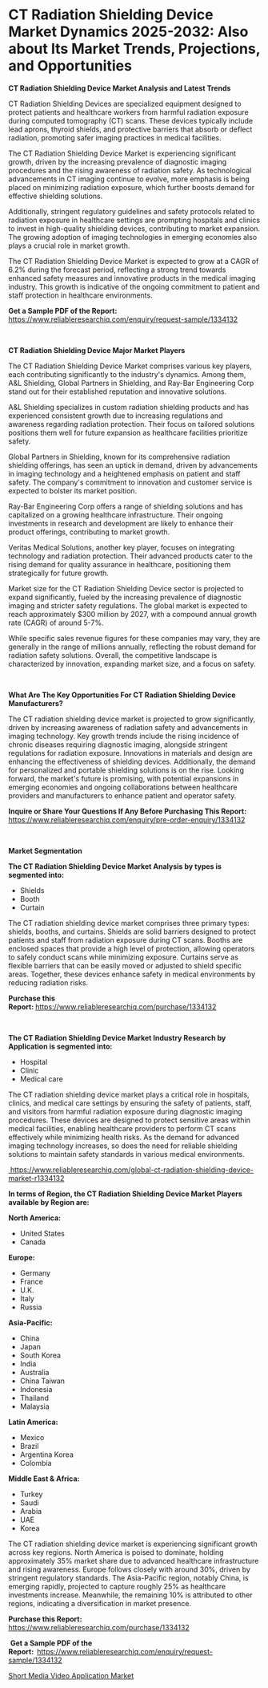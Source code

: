 <p><h1>CT Radiation Shielding Device Market Dynamics 2025-2032: Also about Its Market Trends, Projections, and Opportunities</h1></p><p><strong>CT Radiation Shielding Device Market Analysis and Latest Trends</strong></p>
<p><p>CT Radiation Shielding Devices are specialized equipment designed to protect patients and healthcare workers from harmful radiation exposure during computed tomography (CT) scans. These devices typically include lead aprons, thyroid shields, and protective barriers that absorb or deflect radiation, promoting safer imaging practices in medical facilities. </p><p>The CT Radiation Shielding Device Market is experiencing significant growth, driven by the increasing prevalence of diagnostic imaging procedures and the rising awareness of radiation safety. As technological advancements in CT imaging continue to evolve, more emphasis is being placed on minimizing radiation exposure, which further boosts demand for effective shielding solutions. </p><p>Additionally, stringent regulatory guidelines and safety protocols related to radiation exposure in healthcare settings are prompting hospitals and clinics to invest in high-quality shielding devices, contributing to market expansion. The growing adoption of imaging technologies in emerging economies also plays a crucial role in market growth.</p><p>The CT Radiation Shielding Device Market is expected to grow at a CAGR of 6.2% during the forecast period, reflecting a strong trend towards enhanced safety measures and innovative products in the medical imaging industry. This growth is indicative of the ongoing commitment to patient and staff protection in healthcare environments.</p></p>
<p><strong>Get a Sample PDF of the Report:&nbsp;</strong> <a href="https://www.reliableresearchiq.com/enquiry/request-sample/1334132?utm_campaign=3026&utm_medium=2&utm_source=Github&utm_content=ia&utm_term=24032025&utm_id=ct-radiation-shielding-device">https://www.reliableresearchiq.com/enquiry/request-sample/1334132</a></p>
<p>&nbsp;</p>
<p><strong>CT Radiation Shielding Device Major Market Players</strong></p>
<p><p>The CT Radiation Shielding Device Market comprises various key players, each contributing significantly to the industry's dynamics. Among them, A&L Shielding, Global Partners in Shielding, and Ray-Bar Engineering Corp stand out for their established reputation and innovative solutions.</p><p>A&L Shielding specializes in custom radiation shielding products and has experienced consistent growth due to increasing regulations and awareness regarding radiation protection. Their focus on tailored solutions positions them well for future expansion as healthcare facilities prioritize safety.</p><p>Global Partners in Shielding, known for its comprehensive radiation shielding offerings, has seen an uptick in demand, driven by advancements in imaging technology and a heightened emphasis on patient and staff safety. The company's commitment to innovation and customer service is expected to bolster its market position.</p><p>Ray-Bar Engineering Corp offers a range of shielding solutions and has capitalized on a growing healthcare infrastructure. Their ongoing investments in research and development are likely to enhance their product offerings, contributing to market growth.</p><p>Veritas Medical Solutions, another key player, focuses on integrating technology and radiation protection. Their advanced products cater to the rising demand for quality assurance in healthcare, positioning them strategically for future growth.</p><p>Market size for the CT Radiation Shielding Device sector is projected to expand significantly, fueled by the increasing prevalence of diagnostic imaging and stricter safety regulations. The global market is expected to reach approximately $300 million by 2027, with a compound annual growth rate (CAGR) of around 5-7%.</p><p>While specific sales revenue figures for these companies may vary, they are generally in the range of millions annually, reflecting the robust demand for radiation safety solutions. Overall, the competitive landscape is characterized by innovation, expanding market size, and a focus on safety.</p></p>
<p>&nbsp;</p>
<p><strong>What Are The Key Opportunities For CT Radiation Shielding Device Manufacturers?</strong></p>
<p><p>The CT radiation shielding device market is projected to grow significantly, driven by increasing awareness of radiation safety and advancements in imaging technology. Key growth trends include the rising incidence of chronic diseases requiring diagnostic imaging, alongside stringent regulations for radiation exposure. Innovations in materials and design are enhancing the effectiveness of shielding devices. Additionally, the demand for personalized and portable shielding solutions is on the rise. Looking forward, the market's future is promising, with potential expansions in emerging economies and ongoing collaborations between healthcare providers and manufacturers to enhance patient and operator safety.</p></p>
<p><strong>Inquire or Share Your Questions If Any Before Purchasing This Report:</strong> <a href="https://www.reliableresearchiq.com/enquiry/pre-order-enquiry/1334132?utm_campaign=3026&utm_medium=2&utm_source=Github&utm_content=ia&utm_term=24032025&utm_id=ct-radiation-shielding-device">https://www.reliableresearchiq.com/enquiry/pre-order-enquiry/1334132</a></p>
<p>&nbsp;</p>
<p><strong>Market Segmentation</strong></p>
<p><strong>The CT Radiation Shielding Device Market Analysis by types is segmented into:</strong></p>
<p><ul><li>Shields</li><li>Booth</li><li>Curtain</li></ul></p>
<p><p>The CT radiation shielding device market comprises three primary types: shields, booths, and curtains. Shields are solid barriers designed to protect patients and staff from radiation exposure during CT scans. Booths are enclosed spaces that provide a high level of protection, allowing operators to safely conduct scans while minimizing exposure. Curtains serve as flexible barriers that can be easily moved or adjusted to shield specific areas. Together, these devices enhance safety in medical environments by reducing radiation risks.</p></p>
<p><strong>Purchase this Report:&nbsp;</strong><a href="https://www.reliableresearchiq.com/purchase/1334132?utm_campaign=3026&utm_medium=2&utm_source=Github&utm_content=ia&utm_term=24032025&utm_id=ct-radiation-shielding-device">https://www.reliableresearchiq.com/purchase/1334132</a></p>
<p>&nbsp;</p>
<p><strong>The CT Radiation Shielding Device Market Industry Research by Application is segmented into:</strong></p>
<p><ul><li>Hospital</li><li>Clinic</li><li>Medical care</li></ul></p>
<p><p>The CT radiation shielding device market plays a critical role in hospitals, clinics, and medical care settings by ensuring the safety of patients, staff, and visitors from harmful radiation exposure during diagnostic imaging procedures. These devices are designed to protect sensitive areas within medical facilities, enabling healthcare providers to perform CT scans effectively while minimizing health risks. As the demand for advanced imaging technology increases, so does the need for reliable shielding solutions to maintain safety standards in various medical environments.</p></p>
<p><a href="https://www.reliableresearchiq.com/global-ct-radiation-shielding-device-market-r1334132?utm_campaign=3026&utm_medium=2&utm_source=Github&utm_content=ia&utm_term=24032025&utm_id=ct-radiation-shielding-device">&nbsp;https://www.reliableresearchiq.com/global-ct-radiation-shielding-device-market-r1334132</a></p>
<p><strong>In terms of Region, the CT Radiation Shielding Device Market Players available by Region are:</strong></p>
<p>
    <p> <strong> North America: </strong>
        <ul>
            <li>United States</li>
            <li>Canada</li>
        </ul>
        </p> 
    <p> <strong> Europe: </strong>
        <ul>
            <li>Germany</li>
            <li>France</li>
            <li>U.K.</li>
            <li>Italy</li>
            <li>Russia</li>
        </ul>
        </p> 
    <p> <strong> Asia-Pacific: </strong>
        <ul>
            <li>China</li>
            <li>Japan</li>
            <li>South Korea</li>
            <li>India</li>
            <li>Australia</li>
            <li>China Taiwan</li>
            <li>Indonesia</li>
            <li>Thailand</li>
            <li>Malaysia</li>
        </ul>
        </p> 
    <p> <strong> Latin America: </strong>
        <ul>
            <li>Mexico</li>
            <li>Brazil</li>
            <li>Argentina Korea</li>
            <li>Colombia</li>
        </ul>
        </p> 
    <p> <strong> Middle East & Africa: </strong>
        <ul>
            <li>Turkey</li>
            <li>Saudi</li>
            <li>Arabia</li>
            <li>UAE</li>
            <li>Korea</li>
        </ul>
    </p>
    </p>
<p><p>The CT radiation shielding device market is experiencing significant growth across key regions. North America is poised to dominate, holding approximately 35% market share due to advanced healthcare infrastructure and rising awareness. Europe follows closely with around 30%, driven by stringent regulatory standards. The Asia-Pacific region, notably China, is emerging rapidly, projected to capture roughly 25% as healthcare investments increase. Meanwhile, the remaining 10% is attributed to other regions, indicating a diversification in market presence.</p></p>
<p><strong>Purchase this Report: </strong><a href="https://www.reliableresearchiq.com/purchase/1334132?utm_campaign=3026&utm_medium=2&utm_source=Github&utm_content=ia&utm_term=24032025&utm_id=ct-radiation-shielding-device">https://www.reliableresearchiq.com/purchase/1334132</a></p>
<p>&nbsp;<strong>Get a Sample PDF of the Report:&nbsp;&nbsp;</strong><a href="https://www.reliableresearchiq.com/enquiry/request-sample/1334132?utm_campaign=3026&utm_medium=2&utm_source=Github&utm_content=ia&utm_term=24032025&utm_id=ct-radiation-shielding-device">https://www.reliableresearchiq.com/enquiry/request-sample/1334132</a></p>
<p><strong></strong></p>
<p><p><a href="https://github.com/popupioo/Market-Research-Report-List-1/blob/main/short-media-video-application-market.md?utm_campaign=3026&utm_medium=2&utm_source=Github&utm_content=ia&utm_term=24032025&utm_id=ct-radiation-shielding-device">Short Media Video Application Market</a></p></p>